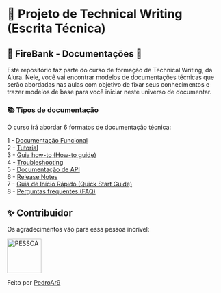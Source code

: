 # :memo: Projeto de Technical Writing (Escrita Técnica)

## :bank: FireBank - Documentações	:bank: 

Este repositório faz parte do curso de formação de Technical Writing, da Alura. 
Nele, você vai encontrar modelos de documentações técnicas que serão abordadas nas aulas com objetivo de fixar seus conhecimentos e trazer modelos de base para você iniciar neste universo de documentar.

### :books: Tipos de documentação
O curso irá abordar 6 formatos de documentação técnica:

1 - [Documentação Funcional](https://github.com/marimoreiratw/projeto-alura/blob/main/documenta%C3%A7%C3%A3o-funcional.md)  
2 - [Tutorial](https://github.com/marimoreiratw/projeto-alura/blob/main/tutorial.md)  
3 - [Guia how-to (How-to guide)](https://github.com/marimoreiratw/projeto-alura/blob/main/guia-how-to.md)  
4 - [Troubleshooting](https://github.com/marimoreiratw/projeto-alura/blob/main/guia-how-to.md)  
5 - [Documentação de API](https://github.com/marimoreiratw/projeto-alura/blob/main/troubleshooting.md)  
6 - [Release Notes](https://github.com/marimoreiratw/projeto-alura/blob/main/documenta%C3%A7%C3%A3o-api.md)  
7 - [Guia de Início Rápido (Quick Start Guide)](https://github.com/marimoreiratw/projeto-alura/blob/main/guia-in%C3%ADcio-r%C3%A1pido.md)  
8 - [Perguntas frequentes (FAQ)](https://github.com/marimoreiratw/projeto-alura/blob/main/perguntas-frequentes-faq.md)

## ✨ Contribuidor 

Os agradecimentos vão para essa pessoa incrível:

<a href="https://github.com/pedroar9">
<img src="https://media.licdn.com/dms/image/C4E03AQGT0K0dZtdTHQ/profile-displayphoto-shrink_800_800/0/1563639326413?e=1726704000&v=beta&t=VYcO3MAqWUrouFTSjp_UmPaU4EVtt65txDJzJQJ0zrY" width="80" alt="PESSOA" /></a>  

Feito por [PedroAr9](https://www.linkedin.com/in/pedrocarlos-assis)